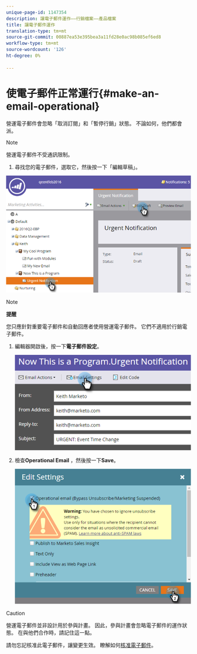 ```yaml
---
unique-page-id: 1147354
description: 讓電子郵件運作——行銷檔案——產品檔案
title: 讓電子郵件運作
translation-type: tm+mt
source-git-commit: 00887ea53e395bea3a11fd28e0ac98b085ef6ed8
workflow-type: tm+mt
source-wordcount: '126'
ht-degree: 0%

---
```



# 使電子郵件正常運行{#make-an-email-operational}

營運電子郵件會忽略「取消訂閱」和「暫停行銷」狀態。 不論如何，他們都會派。

>[!NOTE]
>
>營運電子郵件不受通訊限制。

1. 尋找您的電子郵件，選取它，然後按一下「編輯草稿」。

![](assets/one-1.png)

>[!NOTE]
>
>**提醒**
>
>您只應針對重要電子郵件和自動回應者使用營運電子郵件。 它們不適用於行銷電子郵件。

1. 編輯器開啟後，按一下&#x200B;**電子郵件設定**。

   ![](assets/two-1.png)

1. 檢查&#x200B;**Operational Email** ，然後按一下&#x200B;**Save**。

   ![](assets/three.png)

>[!CAUTION]
>
>營運電子郵件並非設計用於參與計畫。 因此，參與計畫會忽略電子郵件的運作狀態。 在與他們合作時，請記住這一點。

請勿忘記核准此電子郵件，讓變更生效。 瞭解如何[核准電子郵件](../../../../product-docs/email-marketing/general/creating-an-email/approve-an-email.md)。